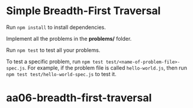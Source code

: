 # Simple Breadth-First Traversal

Run `npm install` to install dependencies.

Implement all the problems in the __problems/__ folder.

Run `npm test` to test all your problems.

To test a specific problem, run `npm test test/<name-of-problem-file>-spec.js`.
For example, if the problem file is called `hello-world.js`, then run
`npm test test/hello-world-spec.js` to test it.
# aa06-breadth-first-traversal
